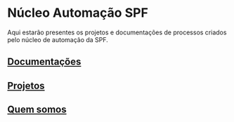 # Núcleo Automação SPF

Aqui estarão presentes os projetos e documentações de processos criados pelo núcleo de automação da SPF.

## [Documentações](documentacoes.md)
## [Projetos](projetos.md)
## [Quem somos](quem_somos.md)